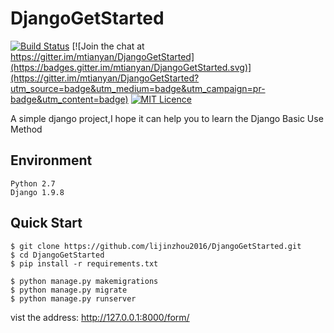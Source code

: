 # DjangoGetStarted

[![Build Status](https://travis-ci.org/mtianyan/hexoBlog-Github.svg?branch=master)](https://travis-ci.org/mtianyan/hexoBlog-Github)
[![Join the chat at https://gitter.im/mtianyan/DjangoGetStarted](https://badges.gitter.im/mtianyan/DjangoGetStarted.svg)](https://gitter.im/mtianyan/DjangoGetStarted?utm_source=badge&utm_medium=badge&utm_campaign=pr-badge&utm_content=badge)
[![MIT Licence](https://badges.frapsoft.com/os/mit/mit.svg?v=103)](https://opensource.org/licenses/mit-license.php)

A simple django project,I hope it can help you to learn the Django Basic Use Method

## Environment
    Python 2.7
    Django 1.9.8

## Quick Start

```
$ git clone https://github.com/lijinzhou2016/DjangoGetStarted.git
$ cd DjangoGetStarted
$ pip install -r requirements.txt

$ python manage.py makemigrations
$ python manage.py migrate
$ python manage.py runserver
```

vist the address: http://127.0.0.1:8000/form/
